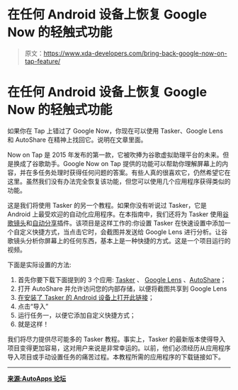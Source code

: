 # 在任何 Android 设备上恢复 Google Now 的轻触式功能

> 原文：<https://www.xda-developers.com/bring-back-google-now-on-tap-feature/>

# 在任何 Android 设备上恢复 Google Now 的轻触式功能

如果你在 Tap 上错过了 Google Now，你现在可以使用 Tasker、Google Lens 和 AutoShare 在精神上找回它。说明在文章里面。

Now on Tap 是 2015 年发布的第一款，它被吹捧为谷歌虚拟助理平台的未来。但是换成了谷歌助手。Google Now on Tap 提供的功能可以帮助你理解屏幕上的内容，并在多任务处理时获得任何问题的答案。有些人真的很喜欢它，仍然希望它在这里。虽然我们没有办法完全恢复该功能，但您可以使用几个应用程序获得类似的功能。

这是我们将使用 Tasker 的另一个教程。如果你没有听说过 Tasker，它是 Android 上最受欢迎的自动化应用程序。在本指南中，我们还将为 Tasker 使用[谷歌镜头](https://play.google.com/store/apps/details?id=com.google.ar.lens)和[自动分享](https://play.google.com/store/apps/details?id=com.joaomgcd.autoshare)插件。该项目是这样工作的:你设置 Tasker 在快速设置中添加一个自定义快捷方式，当点击它时，会截图并发送给 Google Lens 进行分析。让谷歌镜头分析你屏幕上的任何东西，基本上是一种快捷的方式。这是一个项目运行的视频。

下面是实际设置的方法:

1.  首先你要下载下面提到的 3 个应用: [Tasker](https://play.google.com/store/apps/details?id=net.dinglisch.android.taskerm) 、 [Google Lens](https://play.google.com/store/apps/details?id=com.google.ar.lens) 、[AutoShare](https://play.google.com/store/apps/details?id=com.joaomgcd.autoshare)；
2.  打开 AutoShare 并允许访问您的内部存储，以便将截图共享到 Google Lens
3.  [在安装了 Tasker 的 Android 设备上打开此链接](https://taskernet.com/shares/?user=AS35m8ne7oO4s%2BaDx%2FwlzjdFTfVMWstg1ay5AkpiNdrLoSXEZdFfw1IpXiyJCVLNW0yn&id=Task%3ANow+On+Tap#)；
4.  点击“导入”
5.  运行任务一，以便它添加自定义快捷方式；
6.  就是这样！

我们将尽力提供尽可能多的 Tasker 教程。事实上，Tasker 的最新版本使得导入项目变得更加容易，这对用户来说是非常幸运的。以前，他们必须经历从应用程序导入项目或手动设置任务的痛苦过程。本教程所需的应用程序的下载链接如下。

* * *

[**来源:AutoApps 论坛**](https://forum.joaoapps.com/index.php?resources/bringing-back-now-on-tap.353/)